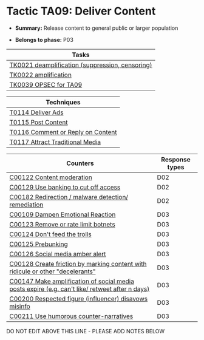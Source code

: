 # Tactic TA09: Deliver Content

* **Summary:** Release content to general public or larger population

* **Belongs to phase:** P03



| Tasks |
| ----- |
| [TK0021 deamplification (suppression, censoring)](../generated_pages/tasks/TK0021.md) |
| [TK0022 amplification](../generated_pages/tasks/TK0022.md) |
| [TK0039 OPSEC for TA09](../generated_pages/tasks/TK0039.md) |



| Techniques |
| ---------- |
| [T0114 Deliver Ads](techniques/T0114.md) |
| [T0115 Post Content](techniques/T0115.md) |
| [T0116 Comment or Reply on Content](techniques/T0116.md) |
| [T0117 Attract Traditional Media](techniques/T0117.md) |



| Counters | Response types |
| -------- | -------------- |
| [C00122 Content moderation](../generated_pages/counters/C00122.md) | D02 |
| [C00129 Use banking to cut off access ](../generated_pages/counters/C00129.md) | D02 |
| [C00182 Redirection / malware detection/ remediation](../generated_pages/counters/C00182.md) | D02 |
| [C00109 Dampen Emotional Reaction](../generated_pages/counters/C00109.md) | D03 |
| [C00123 Remove or rate limit botnets](../generated_pages/counters/C00123.md) | D03 |
| [C00124 Don't feed the trolls](../generated_pages/counters/C00124.md) | D03 |
| [C00125 Prebunking](../generated_pages/counters/C00125.md) | D03 |
| [C00126 Social media amber alert](../generated_pages/counters/C00126.md) | D03 |
| [C00128 Create friction by marking content with ridicule or other "decelerants"](../generated_pages/counters/C00128.md) | D03 |
| [C00147 Make amplification of social media posts expire (e.g. can't like/ retweet after n days)](../generated_pages/counters/C00147.md) | D03 |
| [C00200 Respected figure (influencer) disavows misinfo](../generated_pages/counters/C00200.md) | D03 |
| [C00211 Use humorous counter-narratives](../generated_pages/counters/C00211.md) | D03 |


DO NOT EDIT ABOVE THIS LINE - PLEASE ADD NOTES BELOW